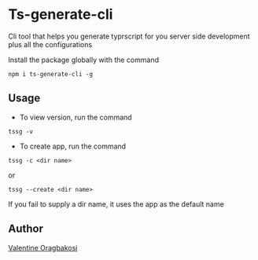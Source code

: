 # Ts-generate-cli
Cli tool that helps you generate typrscript for you server side development plus all the configurations

Install the package globally with the command 

```
npm i ts-generate-cli -g

```

## Usage

* To view version, run the command 

```
tssg -v

```
* To create app, run the command 

```
tssg -c <dir name>

```
or 

```
tssg --create <dir name>

```
If you fail to supply a dir name, it uses the app as the default name

## Author 
[Valentine Oragbakosi](https://github.com/Valentine-Mario)